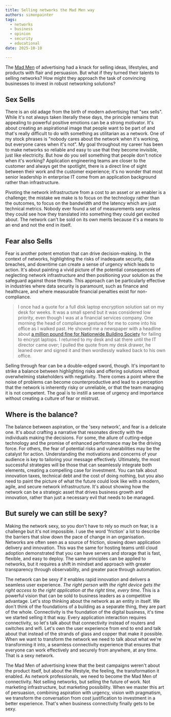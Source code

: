 ```yaml
---
title: Selling networks the Mad Men way
authors: simonpainter
tags:
  - networks
  - business
  - opinion
  - security
  - educational
date: 2025-10-10

---
```


The [Mad Men](https://en.wikipedia.org/wiki/Mad_Men) of advertising had a knack for selling ideas, lifestyles, and products with flair and persuasion. But what if they turned their talents to selling networks? How might they approach the task of convincing businesses to invest in robust networking solutions?
<!-- truncate -->
## Sex Sells

There is an old adage from the birth of modern advertising that "sex sells". While it's not always taken literally these days, the principle remains that appealing to powerful positive emotions can be a strong motivator. It's about creating an aspirational image that people want to be part of and that's really difficult to do with something as utilitarian as a network. One of my stock phrases is "nobody cares about the network when it's working, but everyone cares when it's not". My goal throughout my career has been to make networks so reliable and easy to use that they become invisible, just like electricity. But how do you sell something that people don't notice when it's working? Application engineering teams are closer to the customer and always get the spotlight, there is a direct line of sight between their work and the customer experience; it's no wonder that most senior leadership in enterprise IT come from an application background rather than infrastructure.

Pivoting the network infrastructure from a cost to an asset or an enabler is a challenge; the mistake we make is to focus on the technology rather than the outcomes, to focus on the bandwidth and the latency which are just technical metrics. Nobody ever found a set of measurements sexy unless they could see how they translated into something they could get excited about. The network can't be sold on its own merits because it's a means to an end and not the end in itself.

## Fear also Sells

Fear is another potent emotion that can drive decision-making. In the context of networks, highlighting the risks of inadequate security, data breaches, and downtime can create a sense of urgency which leads to action. It's about painting a vivid picture of the potential consequences of neglecting network infrastructure and then positioning your solution as the safeguard against those threats. This approach can be particularly effective in industries where data security is paramount, such as finance and healthcare, and where measurable financial penalties exist for non-compliance.

> I once had a quote for a full disk laptop encryption solution sat on my desk for weeks. It was a small spend but it was
> considered low priority, even though I was at a financial services company.
> One morning the head of compliance gestured for me to come into his office as I walked past. He showed me a newspaper
> with a headline about [a million pound fine for Nationwide Building Society](https://www.moneymarketing.co.uk/news/nationwide-fined-980000-for-information-security-breaches/) for failing to encrypt laptops.
> I returned to my desk and sat there until the IT director came over; I pulled the quote from my desk
> drawer, he leaned over and signed it and then wordlessly walked back to his own office.

Selling through fear can be a double-edged sword, though. It's important to strike a balance between highlighting risks and offering solutions without overwhelming stakeholders with negativity. There comes a point where the noise of problems can become counterproductive and lead to a perception that the network is inherently risky or unreliable, or that the team managing it is not competent. The goal is to instill a sense of urgency and importance without creating a culture of fear or mistrust.

## Where is the balance?

The balance between aspiration, or the 'sexy network', and fear is a delicate one. It's about crafting a narrative that resonates directly with the individuals making the decisions. For some, the allure of cutting-edge technology and the promise of enhanced performance may be the driving force. For others, the fear of potential risks and vulnerabilities may be the catalyst for action. Understanding the motivations and concerns of your audience is key to tailoring your message effectively. Ultimately, the most successful strategies will be those that can seamlessly integrate both elements, creating a compelling case for investment. You can talk about innovation taxes, technical debt and the cost of doing nothing, but you also need to paint the picture of what the future could look like with a modern, agile, and secure network infrastructure. It's about showing how the network can be a strategic asset that drives business growth and innovation, rather than just a necessary evil that needs to be managed.

## But surely we can still be sexy?

Making the network sexy, so you don't have to rely so much on fear, is a challenge but it's not impossible. I use the word 'friction' a lot to describe the barriers that slow down the pace of change in an organisation. Networks are often seen as a source of friction, slowing down application delivery and innovation. This was the same for hosting teams until cloud adoption demonstrated that you can have servers and storage that is fast, flexible, and easy to deploy. The same principles can be applied to networks, but it requires a shift in mindset and approach with greater transparency through observability, and greater pace through automation.

The network can be sexy if it enables rapid innovation and delivers a seamless user experience. _The right person with the right device gets the right access to the right application at the right time, every time_. This is a powerful vision that can be sold to business leaders as a competitive advantage. Let's stop thinking about the network as an entity in itself. We don't think of the foundations of a building as a separate thing, they are part of the whole. Connectivity is the foundation of the digital business, it's time we started selling it that way. Every application interaction requires connectivity, so let's talk about that connectivity instead of routers and switches and wifi. Let's own the user experience from end to end and talk about that instead of the strands of glass and copper that make it possible. When we want to transform the network we need to talk about what we're transforming it into, a seamless connectivity experience that ensures that everyone can work effectively and securely from anywhere, at any time. That is a sexy network.

The Mad Men of advertising knew that the best campaigns weren't about the product itself, but about the lifestyle, the feeling, the transformation it enabled. As network professionals, we need to become the Mad Men of connectivity. Not selling networks, but selling the future of work. Not marketing infrastructure, but marketing possibility. When we master this art of persuasion, combining aspiration with urgency, vision with pragmatism, we transform the conversation from cost justification to investment in a better experience. That's when business connectivity finally gets to be sexy.
